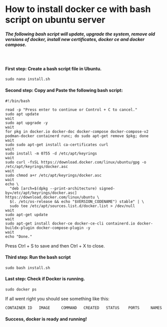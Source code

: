 # How to install docker ce with bash script on ubuntu server 
##### _The following bash script will update, upgrade the system, remove old versions of docker, install new certificates, docker ce and docker compose._ 

&nbsp;

#### First step: Create a bash script file in Ubuntu.
```
sudo nano install.sh
```

#### Second step: Copy and Paste the following bash script:
```
#!/bin/bash

read -p "Press enter to continue or Control + C to cancel."
sudo apt update
wait
sudo apt upgrade -y
wait
for pkg in docker.io docker-doc docker-compose docker-compose-v2 podman-docker containerd runc; do sudo apt-get remove $pkg; done
wait
sudo sudo apt-get install ca-certificates curl
wait
sudo install -m 0755 -d /etc/apt/keyrings
wait
sudo curl -fsSL https://download.docker.com/linux/ubuntu/gpg -o /etc/apt/keyrings/docker.asc
wait
sudo chmod a+r /etc/apt/keyrings/docker.asc
wait
echo \
  "deb [arch=$(dpkg --print-architecture) signed-by=/etc/apt/keyrings/docker.asc] https://download.docker.com/linux/ubuntu \
  $(. /etc/os-release && echo "$VERSION_CODENAME") stable" | \
  sudo tee /etc/apt/sources.list.d/docker.list > /dev/null
wait
sudo apt-get update
wait
sudo apt-get install docker-ce docker-ce-cli containerd.io docker-buildx-plugin docker-compose-plugin -y
wait
echo "Done."
```

Press Ctrl + S to save and then Ctrl + X to close.

#### Third step: Run the bash script
```
sudo bash install.sh
```

#### Last step: Check if Docker is running.
```
sudo docker ps
```

If all went right you should see something like this:
```
CONTAINER ID   IMAGE     COMMAND   CREATED   STATUS    PORTS     NAMES
```

#### Success, docker is ready and running!
